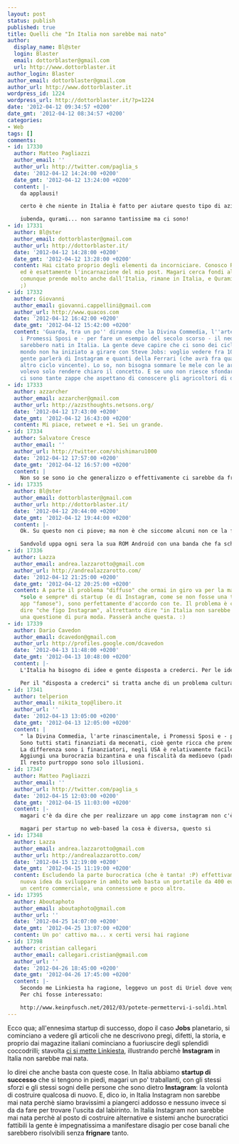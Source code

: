 ```yaml
---
layout: post
status: publish
published: true
title: Quelli che "In Italia non sarebbe mai nato"
author:
  display_name: Bl@ster
  login: Blaster
  email: dottorblaster@gmail.com
  url: http://www.dottorblaster.it
author_login: Blaster
author_email: dottorblaster@gmail.com
author_url: http://www.dottorblaster.it
wordpress_id: 1224
wordpress_url: http://dottorblaster.it/?p=1224
date: '2012-04-12 09:34:57 +0200'
date_gmt: '2012-04-12 08:34:57 +0200'
categories:
- Web
tags: []
comments:
- id: 17330
  author: Matteo Pagliazzi
  author_email: ''
  author_url: http://twitter.com/paglia_s
  date: '2012-04-12 14:24:00 +0200'
  date_gmt: '2012-04-12 13:24:00 +0200'
  content: |-
    da applausi!

    certo è che niente in Italia è fatto per aiutare questo tipo di aziende, a convertire idee innovative in progetti reali ma se uno vuole con un po' di forza di volontà ce la può fare!

    iubenda, qurami... non saranno tantissime ma ci sono!
- id: 17331
  author: Bl@ster
  author_email: dottorblaster@gmail.com
  author_url: http://dottorblaster.it/
  date: '2012-04-12 14:28:00 +0200'
  date_gmt: '2012-04-12 13:28:00 +0200'
  content: Hai citato proprio degli elementi da incorniciare. Conosco Roberto Macina
    ed è esattamente l'incarnazione del mio post. Magari cerca fondi all'estero, ma
    comunque prende molto anche dall'Italia, rimane in Italia, e Qurami sta sfondando
    ;)
- id: 17332
  author: Giovanni
  author_email: giovanni.cappellini@gmail.com
  author_url: http://www.quacos.com
  date: '2012-04-12 16:42:00 +0200'
  date_gmt: '2012-04-12 15:42:00 +0200'
  content: 'Guarda, tra un po'' diranno che la Divina Commedia, l''arte rinascimentale,
    i Promessi Sposi e - per fare un esempio del secolo scorso - il neo-realismo non
    sarebbero nati in Italia. La gente deve capire che ci sono dei cicli e che il
    mondo non ha iniziato a girare con Steve Jobs: voglio vedere fra 100 anni quanta
    gente parlerà di Instagram e quanti della Ferrari (che avrà fra qualche anno un
    altro ciclo vincente). Lo so, non bisogna sommare le mele con le arance, però
    volevo solo rendere chiaro il concetto. E se uno non riesce sfondare con ll web,
    ci sono tante zappe che aspettano di conoscere gli agricoltori di domani.'
- id: 17333
  author: azzarcher
  author_email: azzarcher@gmail.com
  author_url: http://azzsthoughts.netsons.org/
  date: '2012-04-12 17:43:00 +0200'
  date_gmt: '2012-04-12 16:43:00 +0200'
  content: Mi piace, retweet e +1. Sei un grande.
- id: 17334
  author: Salvatore Cresce
  author_email: ''
  author_url: http://twitter.com/shishimaru1000
  date: '2012-04-12 17:57:00 +0200'
  date_gmt: '2012-04-12 16:57:00 +0200'
  content: |
    Non so se sono io che generalizzo o effettivamente ci sarebbe da frignare eccome. Se ci sono dei problemi non sarebbe male pretendere di risolverli. Ho visto anche casi di startup che non ce la fanno perché non ci sono le giuste circostanze, non è che vanno buttate via a prescindere.
- id: 17335
  author: Bl@ster
  author_email: dottorblaster@gmail.com
  author_url: http://dottorblaster.it/
  date: '2012-04-12 20:44:00 +0200'
  date_gmt: '2012-04-12 19:44:00 +0200'
  content: |-
    Ok. Su questo non ci piove; ma non è che siccome alcuni non ce la fanno allora va attaccato il sistema Italia che, non ci piove, è più tirchio nello sganciarti un finanziamento o l'accesso a un fondo. Non per questo però "Tizio non sarebbe potuto nascere in Italia", o cose simili. Se fai innovazione e soprattutto *credi in quello che fai* l'intento lo raggiungi, in Italia come negli USA come nel Burundi.

    Sandvold uppa ogni sera la sua ROM Android con una banda che fa schifo, dallo Sri Lanka. Facciamoci un po' di conti ;)
- id: 17336
  author: Lazza
  author_email: andrea.lazzarotto@gmail.com
  author_url: http://andrealazzarotto.com/
  date: '2012-04-12 21:25:00 +0200'
  date_gmt: '2012-04-12 20:25:00 +0200'
  content: A parte il problema "diffuso" che ormai in giro va per la maggiore parlare
    *solo e sempre* di startup (e di Instagram, come se non fosse una tra le tantissime
    app "famose"), sono perfettamente d'accordo con te. Il problema è che, tanto quanto
    dire "che figo Instagram", altrettanto dire "in Italia non sarebbe mai nato" è
    una questione di pura moda. Passerà anche questa. :)
- id: 17339
  author: Dario Cavedon
  author_email: dcavedon@gmail.com
  author_url: http://profiles.google.com/dcavedon
  date: '2012-04-13 11:48:00 +0200'
  date_gmt: '2012-04-13 10:48:00 +0200'
  content: |-
    L'Italia ha bisogno di idee e gente disposta a crederci. Per le idee, si sta facendo qualcosa per farle uscire, ma siamo partiti tardi, l'augurio è che si recuperi il terreno, difficile ma non impossibile.

    Per il "disposta a crederci" si tratta anche di un problema culturale: egli USA se fallisci 4 volte ma hai una buona idea trovi ancora qualcuno disposto a finanziarla. Non si tratta solo di giovani, molte buone idee possono venire da lì, ma anche dall'enorme patrimonio della gente che si ritrova senza lavoro dopo 10-20 anni e che ha difficoltà a reinventarsi.
- id: 17341
  author: telperion
  author_email: nikita_top@libero.it
  author_url: ''
  date: '2012-04-13 13:05:00 +0200'
  date_gmt: '2012-04-13 12:05:00 +0200'
  content: |
    " la Divina Commedia, l'arte rinascimentale, i Promessi Sposi e - per fare un esempio del secolo scorso"
    Sono tutti stati finanziati da mecenati, cioè gente ricca che prendeva sotto la propria la artisti perchè amava il bello.
    La differenza sono i finanziatori, negli USA è relativamente facile trovarli anche per cifre importanti, in  ITaGLia se vai in banca a chiedere 500.000 Euri per una idea (ma anche per altro tipo anticipami i soldi della fattura da 500.000 euro) ti ridono in faccia.
    Aggiungi una burocrazia bizantina e una fiscalità da medioevo (padroni-servi della gleba, perchè lì siamo) vedi che, se hai una buona idea, ti conviene prendere subito un volo per Frisco e giocartela lì.
    Il resto purtroppo sono solo illusioni.
- id: 17347
  author: Matteo Pagliazzi
  author_email: ''
  author_url: http://twitter.com/paglia_s
  date: '2012-04-15 12:03:00 +0200'
  date_gmt: '2012-04-15 11:03:00 +0200'
  content: |-
    magari c'è da dire che per realizzare un app come instagram non c'è bisogno di investimenti, basta l'idea e poco altro... 

    magari per startup no web-based la cosa è diversa, questo si
- id: 17348
  author: Lazza
  author_email: andrea.lazzarotto@gmail.com
  author_url: http://andrealazzarotto.com/
  date: '2012-04-15 12:19:00 +0200'
  date_gmt: '2012-04-15 11:19:00 +0200'
  content: Escludendo la parte burocratica (che è tanta! :P) effettivamente per qualsiasi
    nuova idea da sviluppare in ambito web basta un portatile da 400 euro preso in
    un centro commerciale, una connessione e poco altro.
- id: 17395
  author: Aboutaphoto
  author_email: aboutaphoto@gmail.com
  author_url: ''
  date: '2012-04-25 14:07:00 +0200'
  date_gmt: '2012-04-25 13:07:00 +0200'
  content: Un po' cattivo ma... x certi versi hai ragione
- id: 17398
  author: cristian callegari
  author_email: callegari.cristian@gmail.com
  author_url: ''
  date: '2012-04-26 18:45:00 +0200'
  date_gmt: '2012-04-26 17:45:00 +0200'
  content: |-
    Secondo me Linkiesta ha ragione, leggevo un post di Uriel dove vengono citati numeri e dati, non aria fritta, e la situazione in Italia è effettivamente desolante rispetto a molte altre nazioni.
    Per chi fosse interessato:

    http://www.keinpfusch.net/2012/03/potete-permettervi-i-soldi.html 
---
```

<p>Ecco qua; all'ennesima startup di successo, dopo il caso <strong>Jobs</strong> planetario, si cominciano a vedere gli articoli che ne descrivono pregi, difetti, la storia, e proprio dai magazine italiani cominciano a fuoriuscire degli splendidi coccodrilli; stavolta <a href="http://www.linkiesta.it/instagram-venture-capital">ci si mette Linkiesta</a>, illustrando perchè <strong>Instagram</strong> in Italia non sarebbe mai nata.</p>
<p>Io direi che anche basta con queste cose. In Italia abbiamo <strong>startup di successo</strong> che si tengono in piedi, magari un po' traballanti, con gli stessi sforzi e gli stessi sogni delle persone che sono dietro <strong>Instagram</strong>: la volontà di costruire qualcosa di nuovo. E, dico io, in Italia Instagram non sarebbe mai nata perchè siamo bravissimi a piangerci addosso e nessuno invece si da da fare per trovare l'uscita dal labirinto. In Italia Instagram non sarebbe mai nata perchè al posto di costruire alternative e sistemi anche burocratici fattibili la gente è impegnatissima a manifestare disagio per cose banali che sarebbero risolvibili senza <strong>frignare</strong> tanto.</p>
